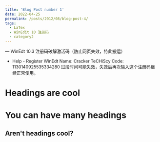 ```yaml
---
title: 'Blog Post number 1'
date: 2022-04-25
permalink: /posts/2012/08/blog-post-4/
tags:
  - LaTex
  - WinEdit 10 注册码
  - category2
---
```


— WinEdt 10.3 注册码破解激活码（防止网页失效，特此搬运）
 - Help - Register WinEdt Name: Cracker TeCHiScy Code: 1130140925535334280 过段时间可能失效，失效后再次输入这个注册码继续正常使用。

Headings are cool
======

You can have many headings
======

Aren't headings cool?
------
